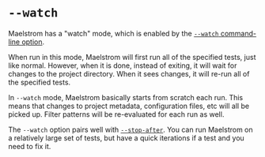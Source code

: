 # `--watch`

Maelstrom has a "watch" mode, which is enabled by the [`--watch` command-line option](cli.md#--watch).

When run in this mode, Maelstrom will first run all of the specified tests,
just like normal. However, when it is done, instead of exiting, it will wait
for changes to the project directory. When it sees changes, it will re-run all
of the specified tests.

In `--watch` mode, Maelstrom basically starts from scratch each run. This means
that changes to project metadata, configuration files, etc will all be picked
up. Filter patterns will be re-evaluated for each run as well.

The `--watch` option pairs well with [`--stop-after`](stop-after.md). You can
run Maelstrom on a relatively large set of tests, but have a quick iterations
if a test and you need to fix it.
